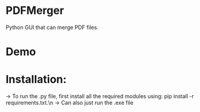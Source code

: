 # PDFMerger
Python GUI that can merge PDF files. 
# Demo

# Installation:
  -> To run the .py file, first install all the required modules using: pip install -r requirements.txt.\n
  -> Can also just run the .exe file
